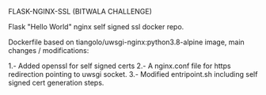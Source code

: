 FLASK-NGINX-SSL (BITWALA CHALLENGE)

Flask "Hello World" nginx self signed ssl docker repo.

Dockerfile based on tiangolo/uwsgi-nginx:python3.8-alpine image, main changes / modifications:

1.- Added openssl for self signed certs
2.- A nginx.conf file for https redirection pointing to uwsgi socket.
3.- Modified entripoint.sh including self signed cert generation steps.

